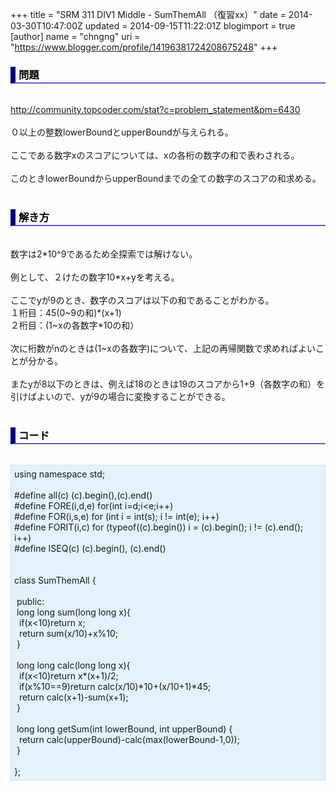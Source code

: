 +++
title = "SRM 311 DIV1 Middle - SumThemAll （復習xx）"
date = 2014-03-30T10:47:00Z
updated = 2014-09-15T11:22:01Z
blogimport = true 
[author]
	name = "chngng"
	uri = "https://www.blogger.com/profile/14196381724208675248"
+++

<div dir="ltr" style="text-align: left;" trbidi="on"><h3 style="border-bottom: 2px solid slateblue; border-left: 8px solid navy; color: black; padding: 0px 0px 1px 5px;">問題 </h3><br /><a href="http://community.topcoder.com/stat?c=problem_statement&amp;pm=6430" target="_blank">http://community.topcoder.com/stat?c=problem_statement&amp;pm=6430</a><br /><br />０以上の整数lowerBoundとupperBoundが与えられる。<br /><br />ここである数字xのスコアについては、xの各桁の数字の和で表わされる。<br /><br />このときlowerBoundからupperBoundまでの全ての数字のスコアの和求める。<br /><br /><h3 style="border-bottom: 2px solid slateblue; border-left: 8px solid navy; color: black; padding: 0px 0px 1px 5px;">解き方 </h3><br />数字は2*10^9であるため全探索では解けない。<br /><br />例として、２けたの数字10*x+yを考える。<br /><br />ここでyが9のとき、数字のスコアは以下の和であることがわかる。<br />１桁目：45(0~9の和)*(x+1)<br />２桁目：(1~xの各数字*10の和）<br /><br />次に桁数がnのときは(1~xの各数字)について、上記の再帰関数で求めればよいことが分かる。<br /><br />またyが8以下のときは、例えば18のときは19のスコアから1+9（各数字の和）を引けばよいので、yが9の場合に変換することができる。<br /><br /><h3 style="border-bottom: 2px solid slateblue; border-left: 8px solid navy; color: black; padding: 0px 0px 1px 5px;">コード </h3><br /><div style="background-color: #e3f2fb; border: 1px dotted #CCCCCC; padding: 5px;">using namespace std;<br /><br />#define all(c) (c).begin(),(c).end()<br />#define FORE(i,d,e) for(int i=d;i&lt;e;i++)<br />#define FOR(i,s,e) for (int i = int(s); i != int(e); i++)<br />#define FORIT(i,c) for (typeof((c).begin()) i = (c).begin(); i != (c).end(); i++)<br />#define ISEQ(c) (c).begin(), (c).end()<br /><br /><br />class SumThemAll {<br /><br /><span class="Apple-tab-span" style="white-space: pre;"> </span>public:<br /><span class="Apple-tab-span" style="white-space: pre;"> </span>long long sum(long long x){<br /><span class="Apple-tab-span" style="white-space: pre;">  </span>if(x&lt;10)return x;<br /><span class="Apple-tab-span" style="white-space: pre;">  </span>return sum(x/10)+x%10;<br /><span class="Apple-tab-span" style="white-space: pre;"> </span>}<br /><br /><span class="Apple-tab-span" style="white-space: pre;"> </span>long long calc(long long x){<br /><span class="Apple-tab-span" style="white-space: pre;">  </span>if(x&lt;10)return x*(x+1)/2;<br /><span class="Apple-tab-span" style="white-space: pre;">  </span>if(x%10==9)return calc(x/10)*10+(x/10+1)*45;<br /><span class="Apple-tab-span" style="white-space: pre;">  </span>return calc(x+1)-sum(x+1);<br /><span class="Apple-tab-span" style="white-space: pre;"> </span>}<br /><br /><span class="Apple-tab-span" style="white-space: pre;"> </span>long long getSum(int lowerBound, int upperBound) {<br /><span class="Apple-tab-span" style="white-space: pre;">  </span>return calc(upperBound)-calc(max(lowerBound-1,0));<br /><span class="Apple-tab-span" style="white-space: pre;"> </span>}<br /><br />};</div></div>
